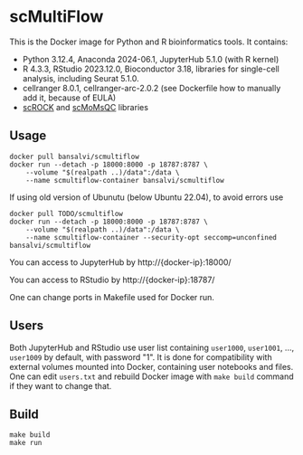 # scMultiFlow

This is the Docker image for Python and R bioinformatics tools. It contains:

* Python 3.12.4, Anaconda 2024-06.1, JupyterHub 5.1.0 (with R kernel)
* R 4.3.3, RStudio 2023.12.0, Bioconductor 3.18, libraries for single-cell analysis, including Seurat 5.1.0.
* cellranger 8.0.1, cellranger-arc-2.0.2 (see Dockerfile how to manually add it, because of EULA)
* [scROCK](https://github.com/dos257/scrock) and [scMoMsQC](https://github.com/Rachmanichou/scMoMsQC) libraries


## Usage

```
docker pull bansalvi/scmultiflow
docker run --detach -p 18000:8000 -p 18787:8787 \
    --volume "$(realpath ..)/data":/data \
    --name scmultiflow-container bansalvi/scmultiflow
```
If using old version of Ubunutu (below Ubuntu 22.04), to avoid errors use 

```
docker pull TODO/scmultiflow
docker run --detach -p 18000:8000 -p 18787:8787 \
    --volume "$(realpath ..)/data":/data \
    --name scmultiflow-container --security-opt seccomp=unconfined bansalvi/scmultiflow
```

You can access to JupyterHub by http://{docker-ip}:18000/

You can access to RStudio by http://{docker-ip}:18787/

One can change ports in Makefile used for Docker run.


## Users

Both JupyterHub and RStudio use user list containing `user1000`, `user1001`, ..., `user1009` by default, with password "1". It is done for compatibility with external volumes mounted into Docker, containing user notebooks and files. One can edit `users.txt` and rebuild Docker image with `make build` command if they want to change that.


## Build

```
make build
make run
```
